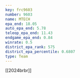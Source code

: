 ```yaml
---
key: frc9603
number: 9603
name: MTECH
epa_end: 18.05
auto_epa_end: 5.78
teleop_epa_end: 11.43
endgame_epa_end: 0.84
winrate: 0.5
district_epa_rank: 575
district_epa_percentile: 0.6807
type: Team
---
```

[[2024brbr]]
